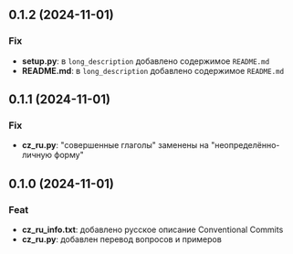 ## 0.1.2 (2024-11-01)

### Fix

- **setup.py**: в `long_description` добавлено содержимое `README.md`
- **README.md**: в `long_description` добавлено содержимое `README.md`

## 0.1.1 (2024-11-01)

### Fix

- **cz_ru.py**: "совершенные глаголы" заменены на "неопределённо-личную форму"

## 0.1.0 (2024-11-01)

### Feat

- **cz_ru_info.txt**: добавлено русское описание Conventional Commits
- **cz_ru.py**: добавлен перевод вопросов и примеров
